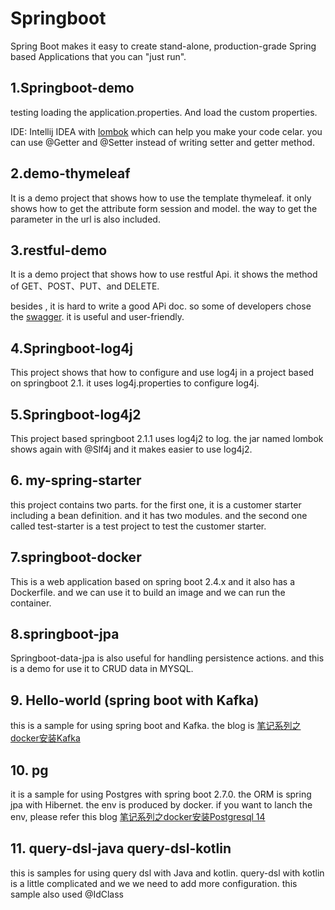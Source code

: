 # Springboot
Spring Boot makes it easy to create stand-alone, production-grade Spring based Applications that you can "just run".

## 1.Springboot-demo

testing loading the application.properties. And load the custom properties.<br>

IDE: Intellij IDEA with <a href=https://www.projectlombok.org/> lombok</a> which can help you make your code celar. you can use @Getter and @Setter instead of writing setter and getter method.



## 2.demo-thymeleaf

It is a demo project that shows how to use the template thymeleaf.  it only shows how to get the attribute form session and model.  the way to get the parameter in the url is also included.



## 3.restful-demo

It is a demo project that shows how to use restful Api. it shows the method of GET、POST、PUT、and DELETE.

besides , it is hard to write a good APi doc. so some of developers chose the <a href = "https://swagger.io/">swagger</a>.   it is useful and user-friendly.



## 4.Springboot-log4j

This project shows that how to configure and use log4j in a project based on springboot 2.1. it uses log4j.properties to configure  log4j.



## 5.Springboot-log4j2

This project based springboot 2.1.1 uses log4j2 to log.  the jar named lombok shows again with @Slf4j and it makes easier to use log4j2.

## 6. my-spring-starter

this project contains two parts. for the first one, it is a customer starter including a bean definition. and it has two modules. and the second one called test-starter is a test project to test the customer starter.

## 7.springboot-docker

This is a web application based on spring boot 2.4.x and it also has a Dockerfile. and we can use it to build an image and we can run the container.

## 8.springboot-jpa 

Springboot-data-jpa is also useful for handling persistence actions. and this is a demo for use it to CRUD data in MYSQL.

## 9. Hello-world (spring boot  with Kafka)

this is a sample for using spring boot and Kafka. the blog is [笔记系列之docker安装Kafka](https://blog.csdn.net/Apple_wolf/article/details/119977346?spm=1001.2014.3001.5501)

## 10. pg

it is a sample for using Postgres with spring boot 2.7.0. the ORM is spring jpa with Hibernet. the env is produced by docker. if you want to lanch the env, please refer this blog [笔记系列之docker安装Postgresql 14](https://blog.csdn.net/Apple_wolf/article/details/125119896?spm=1001.2014.3001.5501)

## 11. query-dsl-java  query-dsl-kotlin
this is samples for using query dsl with Java and kotlin. query-dsl with kotlin is a little complicated and we we need to add more configuration.
this sample also used @IdClass

